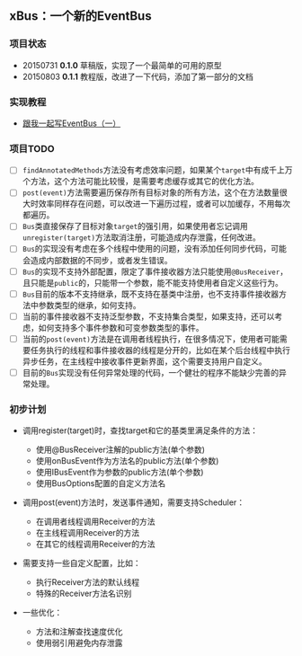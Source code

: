 ## xBus：一个新的EventBus


### 项目状态

* 20150731 **0.1.0** 草稿版，实现了一个最简单的可用的原型
* 20150803 **0.1.1** 教程版，改进了一下代码，添加了第一部分的文档

### 实现教程

* [跟我一起写EventBus（一）](docs/how-to-write-an-eventbus-part1.md)

### 项目TODO

- [ ] `findAnnotatedMethods`方法没有考虑效率问题，如果某个`target`中有成千上万个方法，这个方法可能比较慢，是需要考虑缓存或其它的优化方法。
- [ ] `post(event)`方法需要遍历保存所有目标对象的所有方法，这个在方法数量很大时效率同样存在问题，可以改进一下遍历过程，或者可以加缓存，不用每次都遍历。
- [ ] `Bus`类直接保存了目标对象`target`的强引用，如果使用者忘记调用`unregister(target)`方法取消注册，可能造成内存泄露，任何改进。
- [ ] `Bus`的实现没有考虑在多个线程中使用的问题，没有添加任何同步代码，可能会造成内部数据的不同步，或者发生错误。
- [ ] `Bus`的实现不支持外部配置，限定了事件接收器方法只能使用`@BusReceiver`，且只能是`public`的，只能带一个参数，能不能支持使用者自定义这些行为。
- [ ] `Bus`目前的版本不支持继承，既不支持在基类中注册，也不支持事件接收器方法中参数类型的继承，如何支持。
- [ ] 当前的事件接收器不支持泛型参数，不支持集合类型，如果支持，还可以考虑，如何支持多个事件参数和可变参数类型的事件。
- [ ] 当前的`post(event)`方法是在调用者线程执行，在很多情况下，使用者可能需要任务执行的线程和事件接收器的线程是分开的，比如在某个后台线程中执行异步任务，在主线程中接收事件更新界面，这个需要支持用户自定义。
- [ ] 目前的`Bus`实现没有任何异常处理的代码，一个健壮的程序不能缺少完善的异常处理。

### 初步计划
 
* 调用register(target)时，查找target和它的基类里满足条件的方法：

    * 使用@BusReceiver注解的public方法(单个参数)
    * 使用onBusEvent作为方法名的public方法(单个参数)
    * 使用IBusEvent作为参数的public方法(单个参数)
    * 使用BusOptions配置的自定义方法名

* 调用post(event)方法时，发送事件通知，需要支持Scheduler：

    * 在调用者线程调用Receiver的方法
    * 在主线程调用Receiver的方法
    * 在其它的线程调用Receiver的方法

* 需要支持一些自定义配置，比如：

    * 执行Receiver方法的默认线程
    * 特殊的Receiver方法名识别

* 一些优化：

    * 方法和注解查找速度优化
    * 使用弱引用避免内存泄露
